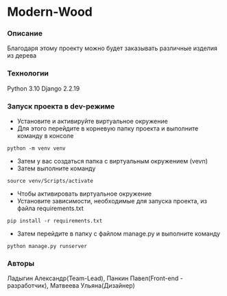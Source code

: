 # Modern-Wood
### Описание
Благодаря этому проекту можно будет заказывать различные изделия из дерева
### Технологии 
Python 3.10
Django 2.2.19
### Запуск проекта в dev-режиме
- Установите и активируйте виртуальное окружение
- Для этого перейдите в корневую папку проекта и выполните команду в консоле 
``` 
python -m venv venv 
```
- Затем у вас создаться папка с виртуальным окружением (vevn)
- Затем выполните команду
```
source venv/Scripts/activate 
```
- Чтобы активировать виртуальное окружение 
- Установите зависимости, необходимые для запуска проекта, из файла requirements.txt
```
pip install -r requirements.txt
```
- Затем перейдите в папку с файлом manage.py и выполните команду
```
python manage.py runserver
```
### Авторы 
Ладыгин Александр(Team-Lead), Панкин Павел(Front-end - разработчик), Матвеева Ульяна(Дизайнер) 

